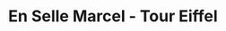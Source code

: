 ---
title: "En Selle Marcel - Tour Eiffel"
url: /paris/en-selle-marcel-tour-eiffel/
shop: Fahrrad
---